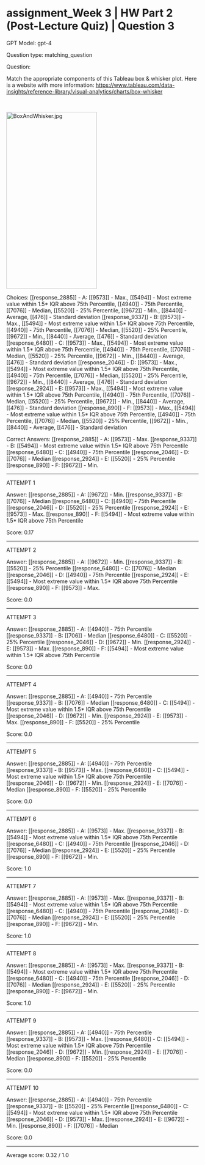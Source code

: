 # assignment_Week 3 | HW Part 2 (Post-Lecture Quiz) | Question 3

GPT Model: gpt-4

Question type: matching_question

Question:
<div><p>Match the appropriate components of this Tableau box &amp; whisker plot. Here is a website with more information: <a href="https://www.tableau.com/data-insights/reference-library/visual-analytics/charts/box-whisker" target="_blank">https://www.tableau.com/data-insights/reference-library/visual-analytics/charts/box-whisker</a></p>
<p>&nbsp;</p>
<p><img src="$IMS-CC-FILEBASE$/Uploaded%20Media/BoxAndWhisker.jpg" alt="BoxAndWhisker.jpg" width="237" height="463"></p></div>

Choices:
[[response_2885]] - A: [[9573]] - Max., [[5494]] - Most extreme value within 1.5* IQR above 75th Percentile, [[4940]] - 75th Percentile, [[7076]] - Median, [[5520]] - 25% Percentile, [[9672]] - Min., [[8440]] - Average, [[476]] - Standard deviation
[[response_9337]] - B: [[9573]] - Max., [[5494]] - Most extreme value within 1.5* IQR above 75th Percentile, [[4940]] - 75th Percentile, [[7076]] - Median, [[5520]] - 25% Percentile, [[9672]] - Min., [[8440]] - Average, [[476]] - Standard deviation
[[response_6480]] - C: [[9573]] - Max., [[5494]] - Most extreme value within 1.5* IQR above 75th Percentile, [[4940]] - 75th Percentile, [[7076]] - Median, [[5520]] - 25% Percentile, [[9672]] - Min., [[8440]] - Average, [[476]] - Standard deviation
[[response_2046]] - D: [[9573]] - Max., [[5494]] - Most extreme value within 1.5* IQR above 75th Percentile, [[4940]] - 75th Percentile, [[7076]] - Median, [[5520]] - 25% Percentile, [[9672]] - Min., [[8440]] - Average, [[476]] - Standard deviation
[[response_2924]] - E: [[9573]] - Max., [[5494]] - Most extreme value within 1.5* IQR above 75th Percentile, [[4940]] - 75th Percentile, [[7076]] - Median, [[5520]] - 25% Percentile, [[9672]] - Min., [[8440]] - Average, [[476]] - Standard deviation
[[response_890]] - F: [[9573]] - Max., [[5494]] - Most extreme value within 1.5* IQR above 75th Percentile, [[4940]] - 75th Percentile, [[7076]] - Median, [[5520]] - 25% Percentile, [[9672]] - Min., [[8440]] - Average, [[476]] - Standard deviation

Correct Answers:
[[response_2885]] - A: [[9573]] - Max.
[[response_9337]] - B: [[5494]] - Most extreme value within 1.5* IQR above 75th Percentile
[[response_6480]] - C: [[4940]] - 75th Percentile
[[response_2046]] - D: [[7076]] - Median
[[response_2924]] - E: [[5520]] - 25% Percentile
[[response_890]] - F: [[9672]] - Min.

****************************************

ATTEMPT 1

Answer: 
[[response_2885]] - A: [[9672]] - Min.
[[response_9337]] - B: [[7076]] - Median
[[response_6480]] - C: [[4940]] - 75th Percentile
[[response_2046]] - D: [[5520]] - 25% Percentile
[[response_2924]] - E: [[9573]] - Max.
[[response_890]] - F: [[5494]] - Most extreme value within 1.5* IQR above 75th Percentile

Score: 0.17

--------------------

ATTEMPT 2

Answer: 
[[response_2885]] - A: [[9672]] - Min.
[[response_9337]] - B: [[5520]] - 25% Percentile
[[response_6480]] - C: [[7076]] - Median
[[response_2046]] - D: [[4940]] - 75th Percentile
[[response_2924]] - E: [[5494]] - Most extreme value within 1.5* IQR above 75th Percentile
[[response_890]] - F: [[9573]] - Max.

Score: 0.0

--------------------

ATTEMPT 3

Answer: 
[[response_2885]] - A: [[4940]] - 75th Percentile
[[response_9337]] - B: [[706]] - Median
[[response_6480]] - C: [[5520]] - 25% Percentile
[[response_2046]] - D: [[9672]] - Min.
[[response_2924]] - E: [[9573]] - Max.
[[response_890]] - F: [[5494]] - Most extreme value within 1.5* IQR above 75th Percentile

Score: 0.0

--------------------

ATTEMPT 4

Answer: 
[[response_2885]] - A: [[4940]] - 75th Percentile
[[response_9337]] - B: [[7076]] - Median
[[response_6480]] - C: [[5494]] - Most extreme value within 1.5* IQR above 75th Percentile
[[response_2046]] - D: [[9672]] - Min.
[[response_2924]] - E: [[9573]] - Max.
[[response_890]] - F: [[5520]] - 25% Percentile

Score: 0.0

--------------------

ATTEMPT 5

Answer: 
[[response_2885]] - A: [[4940]] - 75th Percentile
[[response_9337]] - B: [[9573]] - Max.
[[response_6480]] - C: [[5494]] - Most extreme value within 1.5* IQR above 75th Percentile
[[response_2046]] - D: [[9672]] - Min.
[[response_2924]] - E: [[7076]] - Median
[[response_890]] - F: [[5520]] - 25% Percentile

Score: 0.0

--------------------

ATTEMPT 6

Answer: 
[[response_2885]] - A: [[9573]] - Max.
[[response_9337]] - B: [[5494]] - Most extreme value within 1.5* IQR above 75th Percentile
[[response_6480]] - C: [[4940]] - 75th Percentile
[[response_2046]] - D: [[7076]] - Median
[[response_2924]] - E: [[5520]] - 25% Percentile
[[response_890]] - F: [[9672]] - Min.

Score: 1.0

--------------------

ATTEMPT 7

Answer: 
[[response_2885]] - A: [[9573]] - Max.
[[response_9337]] - B: [[5494]] - Most extreme value within 1.5* IQR above 75th Percentile
[[response_6480]] - C: [[4940]] - 75th Percentile
[[response_2046]] - D: [[7076]] - Median
[[response_2924]] - E: [[5520]] - 25% Percentile
[[response_890]] - F: [[9672]] - Min.

Score: 1.0

--------------------

ATTEMPT 8

Answer: 
[[response_2885]] - A: [[9573]] - Max.
[[response_9337]] - B: [[5494]] - Most extreme value within 1.5* IQR above 75th Percentile
[[response_6480]] - C: [[4940]] - 75th Percentile
[[response_2046]] - D: [[7076]] - Median
[[response_2924]] - E: [[5520]] - 25% Percentile
[[response_890]] - F: [[9672]] - Min.

Score: 1.0

--------------------

ATTEMPT 9

Answer: 
[[response_2885]] - A: [[4940]] - 75th Percentile
[[response_9337]] - B: [[9573]] - Max.
[[response_6480]] - C: [[5494]] - Most extreme value within 1.5* IQR above 75th Percentile
[[response_2046]] - D: [[9672]] - Min.
[[response_2924]] - E: [[7076]] - Median
[[response_890]] - F: [[5520]] - 25% Percentile

Score: 0.0

--------------------

ATTEMPT 10

Answer: 
[[response_2885]] - A: [[4940]] - 75th Percentile
[[response_9337]] - B: [[5520]] - 25% Percentile
[[response_6480]] - C: [[5494]] - Most extreme value within 1.5* IQR above 75th Percentile
[[response_2046]] - D: [[9573]] - Max.
[[response_2924]] - E: [[9672]] - Min.
[[response_890]] - F: [[7076]] - Median

Score: 0.0

--------------------

Average score: 0.32 / 1.0
